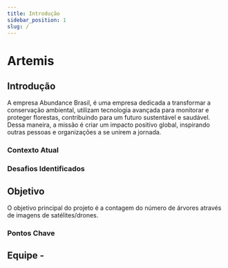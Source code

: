 ```yaml
---
title: Introdução
sidebar_position: 1
slug: /
---
```


# Artemis

## Introdução
A empresa Abundance Brasil, é uma empresa dedicada a transformar a conservação ambiental, utilizam tecnologia avançada para monitorar e proteger florestas, contribuindo para um futuro sustentável e saudável. Dessa maneira, a missão é criar um impacto positivo global, inspirando outras pessoas e organizações a se unirem a jornada.

### Contexto Atual

### Desafios Identificados

## Objetivo
O objetivo principal do projeto é a contagem do número de árvores através de imagens de satélites/drones.

### Pontos Chave


## Equipe - 




